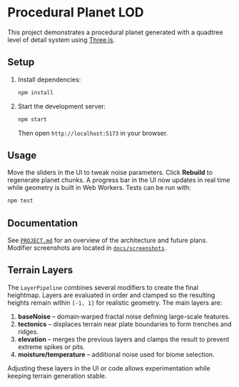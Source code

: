 # Procedural Planet LOD

This project demonstrates a procedural planet generated with a quadtree level of detail system using [Three.js](https://threejs.org/).

## Setup

1. Install dependencies:
   ```bash
   npm install
   ```
2. Start the development server:
   ```bash
   npm start
   ```
   Then open `http://localhost:5173` in your browser.

## Usage

Move the sliders in the UI to tweak noise parameters. Click **Rebuild** to regenerate planet chunks. A progress bar in the UI now updates in real time while geometry is built in Web Workers. Tests can be run with:

```bash
npm test
```

## Documentation

See [`PROJECT.md`](PROJECT.md) for an overview of the architecture and future plans. Modifier screenshots are located in [`docs/screenshots`](docs/screenshots).

## Terrain Layers

The `LayerPipeline` combines several modifiers to create the final heightmap. Layers
are evaluated in order and clamped so the resulting heights remain within `[-1, 1]`
for realistic geometry. The main layers are:

1. **baseNoise** – domain‑warped fractal noise defining large-scale features.
2. **tectonics** – displaces terrain near plate boundaries to form trenches and ridges.
3. **elevation** – merges the previous layers and clamps the result to prevent
   extreme spikes or pits.
4. **moisture/temperature** – additional noise used for biome selection.

Adjusting these layers in the UI or code allows experimentation while keeping
terrain generation stable.
